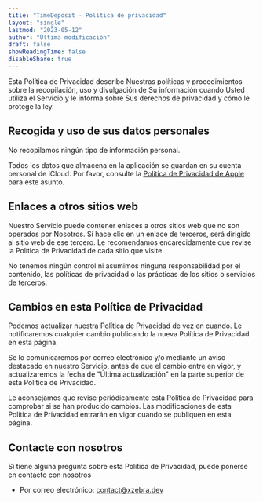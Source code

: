```yaml
---
title: "TimeDeposit - Política de privacidad"
layout: "single"
lastmod: "2023-05-12"
author: "Última modificación"
draft: false
showReadingTime: false
disableShare: true
---
```


Esta Política de Privacidad describe Nuestras políticas y procedimientos sobre la recopilación, uso y divulgación de Su información cuando Usted utiliza el Servicio y le informa sobre Sus derechos de privacidad y cómo le protege la ley.

## Recogida y uso de sus datos personales

No recopilamos ningún tipo de información personal.

Todos los datos que almacena en la aplicación se guardan en su cuenta personal de iCloud. Por favor, consulte la [Política de Privacidad de Apple](https://www.apple.com/es/legal/privacy/es/) para este asunto.

## Enlaces a otros sitios web

Nuestro Servicio puede contener enlaces a otros sitios web que no son operados por Nosotros. Si hace clic en un enlace de terceros, será dirigido al sitio web de ese tercero. Le recomendamos encarecidamente que revise la Política de Privacidad de cada sitio que visite.

No tenemos ningún control ni asumimos ninguna responsabilidad por el contenido, las políticas de privacidad o las prácticas de los sitios o servicios de terceros.

## Cambios en esta Política de Privacidad

Podemos actualizar nuestra Política de Privacidad de vez en cuando. Le notificaremos cualquier cambio publicando la nueva Política de Privacidad en esta página.

Se lo comunicaremos por correo electrónico y/o mediante un aviso destacado en nuestro Servicio, antes de que el cambio entre en vigor, y actualizaremos la fecha de "Última actualización" en la parte superior de esta Política de Privacidad.

Le aconsejamos que revise periódicamente esta Política de Privacidad para comprobar si se han producido cambios. Las modificaciones de esta Política de Privacidad entrarán en vigor cuando se publiquen en esta página.

## Contacte con nosotros

Si tiene alguna pregunta sobre esta Política de Privacidad, puede ponerse en contacto con nosotros

- Por correo electrónico: contact@xzebra.dev


